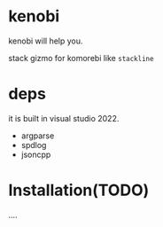 # kenobi

kenobi will help you.

stack gizmo for komorebi like `stackline`





# deps
it is built in visual studio 2022.
* argparse
* spdlog
* jsoncpp


# Installation(TODO)
<!-- I will support wix based installer someday. -->
....
